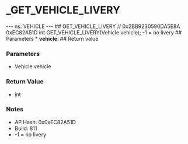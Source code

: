 # _GET_VEHICLE_LIVERY

--- ns: VEHICLE --- ## GET_VEHICLE_LIVERY  // 0x2BB9230590DA5E8A 0xEC82A51D int GET_VEHICLE_LIVERY(Vehicle vehicle);  -1 = no livery  ## Parameters * **vehicle**:  ## Return value

### Parameters
* Vehicle vehicle

### Return Value
* int

### Notes
* AP Hash: 0x0xEC82A51D
* Build: 811
* -1 = no livery


